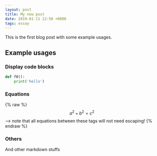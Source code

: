 ```yaml
---
layout: post
title: My new post
date: 2019-01-11 12:50 +0800
tags: essay
---
```


This is the first blog post with some example usages.

## Example usages
### Display code blocks
```python
def f0():
    print('hello')
```

### Equations
{% raw %}
$$a^2 + b^2 = c^2$$
--> note that all equations between these tags will not need escaping! 
{% endraw %}

### Others
And other markdown stuffs